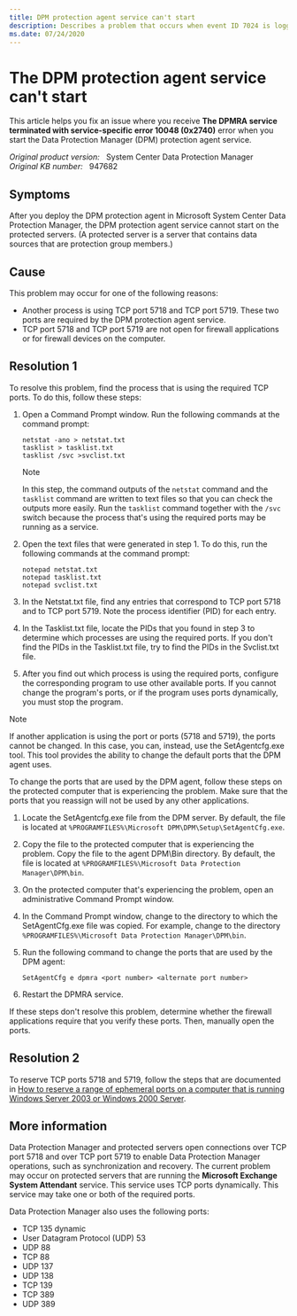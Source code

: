 ```yaml
---
title: DPM protection agent service can't start
description: Describes a problem that occurs when event ID 7024 is logged in the System log on protected servers. You also receive The DPMRA service terminated with service-specific error 10048 (0x2740) error.
ms.date: 07/24/2020
---
```

# The DPM protection agent service can't start

This article helps you fix an issue where you receive **The DPMRA service terminated with service-specific error 10048 (0x2740)** error when you start the Data Protection Manager (DPM) protection agent service.

_Original product version:_ &nbsp; System Center Data Protection Manager  
_Original KB number:_ &nbsp; 947682

## Symptoms

After you deploy the DPM protection agent in Microsoft System Center Data Protection Manager, the DPM protection agent service cannot start on the protected servers. (A protected server is a server that contains data sources that are protection group members.)

## Cause

This problem may occur for one of the following reasons:

- Another process is using TCP port 5718 and TCP port 5719. These two ports are required by the DPM protection agent service.
- TCP port 5718 and TCP port 5719 are not open for firewall applications or for firewall devices on the computer.

## Resolution 1

To resolve this problem, find the process that is using the required TCP ports. To do this, follow these steps:

1. Open a Command Prompt window. Run the following commands at the command prompt:

    ```console
    netstat -ano > netstat.txt
    tasklist > tasklist.txt
    tasklist /svc >svclist.txt
    ```

    > [!NOTE]
    > In this step, the command outputs of the `netstat` command and the `tasklist` command are written to text files so that you can check the outputs more easily. Run the `tasklist` command together with the `/svc` switch because the process that's using the required ports may be running as a service.

1. Open the text files that were generated in step 1. To do this, run the following commands at the command prompt:

    ```console
    notepad netstat.txt
    notepad tasklist.txt
    notepad svclist.txt
    ```

1. In the Netstat.txt file, find any entries that correspond to TCP port 5718 and to TCP port 5719. Note the process identifier (PID) for each entry.
1. In the Tasklist.txt file, locate the PIDs that you found in step 3 to determine which processes are using the required ports. If you don't find the PIDs in the Tasklist.txt file, try to find the PIDs in the Svclist.txt file.
1. After you find out which process is using the required ports, configure the corresponding program to use other available ports. If you cannot change the program's ports, or if the program uses ports dynamically, you must stop the program.

> [!NOTE]
> If another application is using the port or ports (5718 and 5719), the ports cannot be changed. In this case, you can, instead, use the SetAgentcfg.exe tool. This tool provides the ability to change the default ports that the DPM agent uses.

To change the ports that are used by the DPM agent, follow these steps on the protected computer that is experiencing the problem. Make sure that the ports that you reassign will not be used by any other applications.

1. Locate the SetAgentcfg.exe file from the DPM server. By default, the file is located at `%PROGRAMFILES%\Microsoft DPM\DPM\Setup\SetAgentCfg.exe`.

2. Copy the file to the protected computer that is experiencing the problem. Copy the file to the agent DPM\Bin directory. By default, the file is located at `%PROGRAMFILES%\Microsoft Data Protection Manager\DPM\bin`.

3. On the protected computer that's experiencing the problem, open an administrative Command Prompt window.
4. In the Command Prompt window, change to the directory to which the SetAgentCfg.exe file was copied. For example, change to the directory `%PROGRAMFILES%\Microsoft Data Protection Manager\DPM\bin`.

5. Run the following command to change the ports that are used by the DPM agent:

   ```console
   SetAgentCfg e dpmra <port number> <alternate port number>
   ```

6. Restart the DPMRA service.

If these steps don't resolve this problem, determine whether the firewall applications require that you verify these ports. Then, manually open the ports.

## Resolution 2

To reserve TCP ports 5718 and 5719, follow the steps that are documented in [How to reserve a range of ephemeral ports on a computer that is running Windows Server 2003 or Windows 2000 Server](https://support.microsoft.com/help/812873).  

## More information

Data Protection Manager and protected servers open connections over TCP port 5718 and over TCP port 5719 to enable Data Protection Manager operations, such as synchronization and recovery. The current problem may occur on protected servers that are running the **Microsoft Exchange System Attendant** service. This service uses TCP ports dynamically. This service may take one or both of the required ports.

Data Protection Manager also uses the following ports:

- TCP 135 dynamic
- User Datagram Protocol (UDP) 53
- UDP 88
- TCP 88
- UDP 137
- UDP 138
- TCP 139
- TCP 389
- UDP 389
